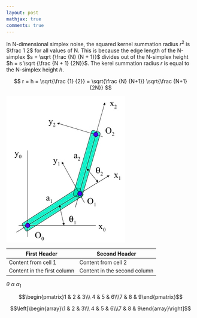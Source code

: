 ```yaml
---
layout: post
mathjax: true
comments: true
---
```

In N-dimensional simplex noise, the squared kernel summation radius $r^2$ is $\frac 1 2$
for all values of N. This is because the edge length of the N-simplex $s = \sqrt {\frac {N} {N + 1}}$
divides out of the N-simplex height $h = s \sqrt {\frac {N + 1} {2N}}$.
The kerel summation radius $r$ is equal to the N-simplex height $h$.

$$ r = h = \sqrt{\frac {1} {2}} = \sqrt{\frac {N} {N+1}} \sqrt{\frac {N+1} {2N}} $$

![alt tag](https://github.com/colin-zgf/Robotics-Modeling-and-Control/blob/master/image/2-link-robots.png '2 link')

First Header | Second Header
-------- | -------------
Content from cell 1 | Content from cell 2
Content in the first column | Content in the second column


$\theta$
$\alpha$
$\alpha_{1}$

$$\begin{pmatrix}1 & 2 & 3\\\ 4 & 5 & 6\\\7 & 8 & 9\end{pmatrix}$$

$$\left[\begin{array}\1 & 2 & 3\\\ 4 & 5 & 6\\\7 & 8 & 9\end{array}\right]$$
